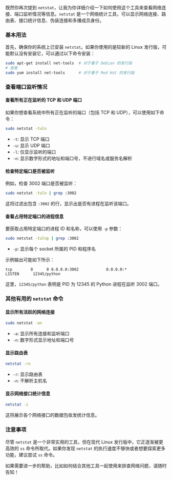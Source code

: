 既然你再次提到 `netstat`，让我为你详细介绍一下如何使用这个工具来查看网络连接、端口监听情况等信息。`netstat` 是一个网络统计工具，可以显示网络连接、路由表、接口统计信息、伪装连接和多播成员身份。

### 基本用法

首先，确保你的系统上已安装 `netstat`。如果你使用的是较新的 Linux 发行版，可能默认没有安装它，可以通过以下命令安装：

```bash
sudo apt-get install net-tools  # 对于基于 Debian 的发行版
# 或者
sudo yum install net-tools      # 对于基于 Red Hat 的发行版
```

### 查看端口监听情况

#### 查看所有正在监听的 TCP 和 UDP 端口

如果你想查看系统中所有正在监听的端口（包括 TCP 和 UDP），可以使用如下命令：

```bash
sudo netstat -tuln
```

- `-t`: 显示 TCP 端口
- `-u`: 显示 UDP 端口
- `-l`: 仅显示监听的端口
- `-n`: 显示数字形式的地址和端口号，不进行域名或服务名解析

#### 检查特定端口是否被监听

例如，检查 3002 端口是否被监听：

```bash
sudo netstat -tuln | grep :3002
```

这将过滤出包含 `:3002` 的行，显示出是否有进程在监听该端口。

#### 查看占用特定端口的进程信息

要获取占用特定端口的进程 ID 和名称，可以使用 `-p` 参数：

```bash
sudo netstat -tulnp | grep :3002
```

- `-p`: 显示每个 socket 所属的 PID 和程序名

示例输出可能如下所示：

```
tcp        0      0 0.0.0.0:3002            0.0.0.0:*               LISTEN      12345/python
```

这里，`12345/python` 表明是 PID 为 12345 的 Python 进程在监听 3002 端口。

### 其他有用的 `netstat` 命令

#### 显示所有活跃的网络连接

```bash
sudo netstat -an
```

- `-a`: 显示所有连接和监听端口
- `-n`: 数字形式显示地址和端口号

#### 显示路由表

```bash
netstat -rn
```

- `-r`: 显示路由表
- `-n`: 不解析主机名

#### 显示网络接口统计信息

```bash
netstat -i
```

这将展示各个网络接口的数据包收发统计信息。

### 注意事项

尽管 `netstat` 是一个非常实用的工具，但在现代 Linux 发行版中，它正逐渐被更高效的 `ss` 命令所取代。如果你发现 `netstat` 的执行速度不够快或者想要探索更多功能，建议尝试 `ss` 命令。

如果需要进一步的帮助，比如如何结合其他工具一起使用来排查网络问题，请随时告知！